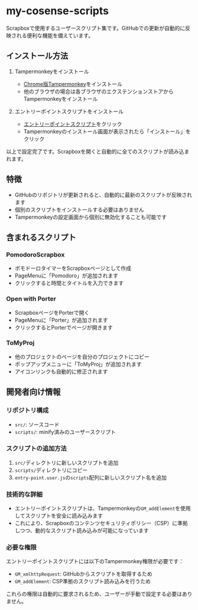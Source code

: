 # my-cosense-scripts

Scrapboxで使用するユーザースクリプト集です。GitHubでの更新が自動的に反映される便利な機能を備えています。

## インストール方法

1. Tampermonkeyをインストール
   - [Chrome版Tampermonkey](https://chrome.google.com/webstore/detail/tampermonkey/dhdgffkkebhmkfjojejmpbldmpobfkfo)をインストール
   - 他のブラウザの場合は各ブラウザのエクステンションストアからTampermonkeyをインストール

2. エントリーポイントスクリプトをインストール
   - [エントリーポイントスクリプト](https://raw.githubusercontent.com/nishio/my-cosense-scripts/main/src/entry-point.user.js)をクリック
   - Tampermonkeyのインストール画面が表示されたら「インストール」をクリック

以上で設定完了です。Scrapboxを開くと自動的に全てのスクリプトが読み込まれます。

## 特徴

- GitHubのリポジトリが更新されると、自動的に最新のスクリプトが反映されます
- 個別のスクリプトをインストールする必要はありません
- Tampermonkeyの設定画面から個別に無効化することも可能です

## 含まれるスクリプト

### PomodoroScrapbox
- ポモドーロタイマーをScrapboxページとして作成
- PageMenuに「Pomodoro」が追加されます
- クリックすると時間とタイトルを入力できます

### Open with Porter
- ScrapboxページをPorterで開く
- PageMenuに「Porter」が追加されます
- クリックするとPorterでページが開きます

### ToMyProj
- 他のプロジェクトのページを自分のプロジェクトにコピー
- ポップアップメニューに「ToMyProj」が追加されます
- アイコンリンクも自動的に修正されます

## 開発者向け情報

### リポジトリ構成
- `src/`: ソースコード
- `scripts/`: minify済みのユーザースクリプト

### スクリプトの追加方法
1. `src/`ディレクトリに新しいスクリプトを追加
2. `scripts/`ディレクトリにコピー
3. `entry-point.user.js`の`scripts`配列に新しいスクリプト名を追加

### 技術的な詳細
- エントリーポイントスクリプトは、Tampermonkeyの`GM_addElement`を使用してスクリプトを安全に読み込みます
- これにより、Scrapboxのコンテンツセキュリティポリシー（CSP）に準拠しつつ、動的なスクリプト読み込みが可能になっています

### 必要な権限
エントリーポイントスクリプトには以下のTampermonkey権限が必要です：
- `GM_xmlhttpRequest`: GitHubからスクリプトを取得するため
- `GM_addElement`: CSP準拠のスクリプト読み込みを行うため

これらの権限は自動的に要求されるため、ユーザーが手動で設定する必要はありません。
